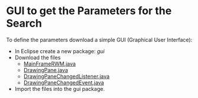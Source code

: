 # GUI to get the Parameters for the Search
To define the parameters download a simple GUI (Graphical User Interface):

* In Eclipse create a new package: *gui*
* Download the files 
    * [MainFrameRWM.java](src/gui/MainFrameRWM.java)
    * [DrawingPane.java](src/gui/DrawingPane.java)
    * [DrawingPaneChangedListener.java](src/gui/DrawingPaneChangedListener.java)
    * [DrawingPaneChangedEvent.java](src/gui/DrawingPaneChangedEvent.java)
* Import the files into the gui package.
